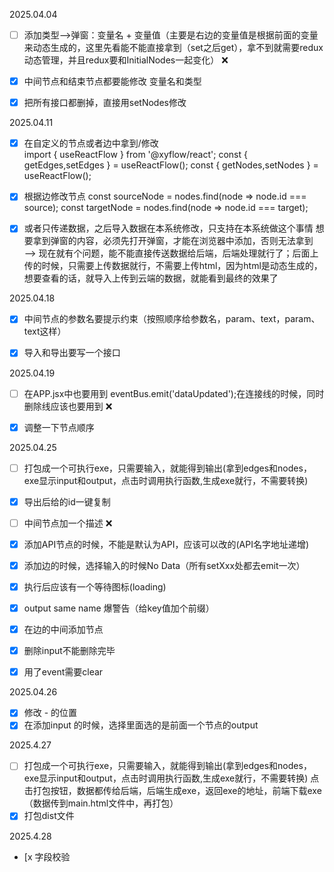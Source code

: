 2025.04.04
- [ ] 添加类型——>弹窗：变量名 + 变量值（主要是右边的变量值是根据前面的变量来动态生成的，这里先看能不能直接拿到（set之后get），拿不到就需要redux动态管理，并且redux要和InitialNodes一起变化） ❌
- [x] 中间节点和结束节点都要能修改 变量名和类型    
- [x] 把所有接口都删掉，直接用setNodes修改  



2025.04.11
- [x] 在自定义的节点或者边中拿到/修改  
  import {
  useReactFlow
  } from '@xyflow/react';
  const { getEdges,setEdges  } = useReactFlow();
  const { getNodes,setNodes  } = useReactFlow();
- [x] 根据边修改节点 
  const sourceNode = nodes.find(node => node.id === source);
  const targetNode = nodes.find(node => node.id === target);
- [x] 或者只传递数据，之后导入数据在本系统修改，只支持在本系统做这个事情 
  想要拿到弹窗的内容，必须先打开弹窗，才能在浏览器中添加，否则无法拿到——> 现在就有个问题，能不能直接传送数据给后端，后端处理就行了；后面上传的时候，只需要上传数据就行，不需要上传html，因为html是动态生成的，想要查看的话，就导入上传到云端的数据，就能看到最终的效果了



2025.04.18
- [x] 中间节点的参数名要提示约束（按照顺序给参数名，param、text，param、text这样） 
- [x] 导入和导出要写一个接口 



2025.04.19
- [ ] 在APP.jsx中也要用到 eventBus.emit('dataUpdated');在连接线的时候，同时删除线应该也要用到 ❌
- [x] 调整一下节点顺序 



2025.04.25
- [ ] 打包成一个可执行exe，只需要输入，就能得到输出(拿到edges和nodes，exe显示input和output，点击时调用执行函数,生成exe就行，不需要转换)
- [x] 导出后给的id一键复制 
- [ ] 中间节点加一个描述 ❌
- [x] 添加API节点的时候，不能是默认为API，应该可以改的(API名字地址递增) 
- [x] 添加边的时候，选择输入的时候No Data（所有setXxx处都去emit一次）
- [x] 执行后应该有一个等待图标(loading) 
- [x] output same name 爆警告（给key值加个前缀）
- [x] 在边的中间添加节点 
- [x] 删除input不能删除完毕 
- [x] 用了event需要clear 



2025.04.26
- [x] 修改 - 的位置 
- [x] 在添加input 的时候，选择里面选的是前面一个节点的output

2025.4.27
- [ ] 打包成一个可执行exe，只需要输入，就能得到输出(拿到edges和nodes，exe显示input和output，点击时调用执行函数,生成exe就行，不需要转换)
      点击打包按钮，数据都传给后端，后端生成exe，返回exe的地址，前端下载exe（数据传到main.html文件中，再打包）
- [x] 打包dist文件

2025.4.28
- [x 字段校验
